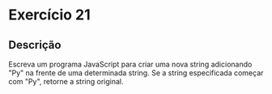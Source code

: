 # Exercício 21

## Descrição

Escreva um programa JavaScript para criar uma nova string adicionando "Py" na frente de uma determinada string. Se a string especificada começar com "Py", retorne a string original.
